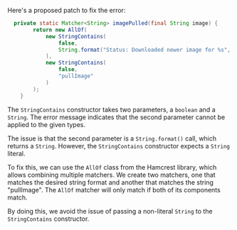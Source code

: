 Here's a proposed patch to fix the error:
```java
  private static Matcher<String> imagePulled(final String image) {
        return new AllOf(
            new StringContains(
                false,
                String.format("Status: Downloaded newer image for %s", image)
            ),
            new StringContains(
                false,
                "pullImage"
            )
        );
    }
```
The `StringContains` constructor takes two parameters, a `boolean` and a `String`. The error message indicates that the second parameter cannot be applied to the given types.

The issue is that the second parameter is a `String.format()` call, which returns a `String`. However, the `StringContains` constructor expects a `String` literal.

To fix this, we can use the `AllOf` class from the Hamcrest library, which allows combining multiple matchers. We create two matchers, one that matches the desired string format and another that matches the string "pullImage". The `AllOf` matcher will only match if both of its components match.

By doing this, we avoid the issue of passing a non-literal `String` to the `StringContains` constructor.
